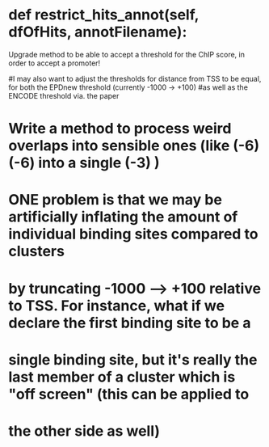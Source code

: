 #    def restrict_hits_annot(self, dfOfHits, annotFilename):Upgrade method to be able to accept a threshold for the ChIP score, in order to accept a promoter!#I may also want to adjust the thresholds for distance from TSS to be equal, for both the EPDnew threshold (currently -1000 -> +100)#as well as the ENCODE threshold via. the paper# Write a method to process weird overlaps into sensible ones (like (-6) (-6) into a single (-3) ) # ONE problem is that we may be artificially inflating the amount of individual binding sites compared to clusters# by truncating -1000 --> +100 relative to TSS. For instance,  what if  we declare  the first binding site  to be  a# single binding site, but it's really the last member of a cluster which is "off screen" (this  can be  applied  to# the other side as well)